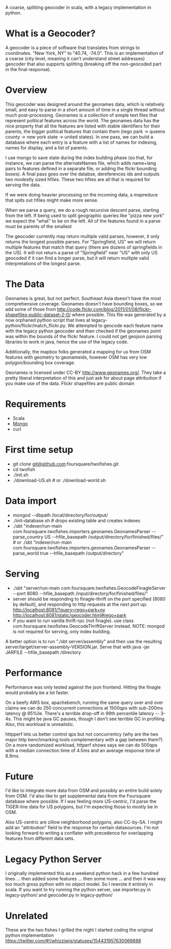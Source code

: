 A coarse, splitting geocoder in scala, with a legacy implementation in python.

What is a Geocoder?
===================

A geocoder is a piece of software that translates from strings to coordinates. "New York, NY" to "40.74,  -74.0". This is an implementation of a coarse (city level, meaning it can't understand street addresses) geocoder that also supports splitting (breaking off the non-geocoded part in the final response).

Overview
========

This geocoder was designed around the geonames data, which is relatively small, and easy to parse in a short amount of time in a single thread without much post-processing. Geonames is a collection of simple text files that represent political features across the world. The geonames data has the nice property that all the features are listed with stable identifiers for their parents, the bigger political features that contain them (rego park -> queens county -> new york state -> united states). In one pass, we can build a database where each entry is a feature with a list of names for indexing, names for display, and a list of parents.

I use mongo to save state during the index building phase (so that, for instance, we can parse the alternateNames file, which adds name+lang pairs to features defined in a separate file, or adding the flickr bounding boxes). A final pass goes over the databse, dereferences ids and outputs two modestly sized hfiles. These two hfiles are all that is required for serving the data.

If we were doing heavier processing on the incoming data, a mapreduce that spits out hfiles might make more sense.

When we parse a query, we do a rough recursive descent parse, starting from the left. If being used to split geographic queries like "pizza new york" we expect the "what" to be on the left. All of the features found in a parse must be parents of the smallest 

The geocoder currently may return multiple valid parses, however, it only returns the longest possible parses. For "Springfield, US" we will return multiple features that match that query (there are dozens of springfields in the US). It will not return a parse of "Springfield" near "US" with only US geocoded if it can find a longer parse, but it will return multiple valid interpretations of the longest parse.

The Data
========

Geonames is great, but not perfect. Southeast Asia doesn't have the most comprehensive coverage. Geonames doesn't have bounding boxes, so we add some of those from http://code.flickr.com/blog/2011/01/08/flickr-shapefiles-public-dataset-2-0/ where possible. This file was generated by a now orphaned python script that lives at legacy-python/flickr/match_flickr.py. We attempted to geocode each feature name with the legacy python geocoder and then checked if the geonames point was within the bounds of the flickr feature. I could not get geojson parsing libraries to work in java, hence the use of the legacy code.

Additionally, the mapbox folks generated a mapping for us from OSM features with geometry to geonameids, however OSM has very low polygon/bounding box coverage.

Geonames is licensed under CC-BY http://www.geonames.org/. They take a pretty liberal interpretation of this and just ask for about page attribution if you make use of the data. 
Flickr shapefiles are public domain 

Requirements
============
*   Scala
*   [Mongo](http://www.mongodb.org/display/DOCS/Quickstart)
*   curl

First time setup
================
*   git clone git@github.com:foursquare/twofishes.git
*   cd twofish
*   ./init.sh
*   ./download-US.sh # or ./download-world.sh

Data import
===========
*   mongod --dbpath /local/directory/for/output/
*   ./init-database.sh # drops existing table and creates indexes
*   ./sbt "indexer/run-main com.foursquare.twofishes.importers.geonames.GeonamesParser --parse_country US --hfile_basepath /output/directory/for/finished/files/" # or ./sbt "indexer/run-main com.foursquare.twofishes.importers.geonames.GeonamesParser --parse_world true --hfile_basepath /output/directory"

Serving
=======
*   ./sbt  "server/run-main com.foursquare.twofishes.GeocodeFinagleServer --port 8080 --hfile_basepath /input/directory/for/finished/files/"
*   server should be responding to finagle-thrift on the port specified (8080 by default), and responding to http requests at the next port up: <http://localhost:8081/?query=rego+park+ny> <http://localhost:8081/static/geocoder.html#rego+park>
*   if you want to run vanilla thrift-rpc (not finagle). use class com.foursquare.twofishes.GeocodeThriftServer instead.
NOTE: mongod is not required for serving, only index building.


A better option is to run "./sbt server/assembly" and then use the resulting server/target/server-assembly-VERSION.jar. Serve that with java -jar JARFILE --hfile_basepath /directory

Performance
===========
Performance was only tested against the json frontend. Hitting the finagle would probably be a lot faster.

On a beefy AWS box, apachebench, running the same query over and over claims we can do 250 concurrent connections at 1500qps with sub-200ms latency @ 95%ile. There's a terrible drop-off in 98th percentile latency -- 3-4s. This might be java GC pauses, though I don't see terrible GC in profiling. Also, this workload is unrealistic.

httpperf lets us better control qps but not concurrentcy (why are the two major http benchmarking tools complementary with a gap between them?). On a more randomized workload, httperf shows says we can do 500qps with a median connection time of 4.5ms and an average response time of 8.9ms.

Future
======
I'd like to integrate more data from OSM and possibly an entire build solely from OSM. I'd also like to get supplemental data from the Foursquare database where possible. If I was feeling more US-centric, I'd parse the TIGER-line data for US polygons, but I'm expecting those to mostly be in OSM.

Also US-centric are zillow neighborhood polygons, also CC-by-SA. I might add an "attribution" field to the response for certain datasources. I'm not looking forward to writing a conflater with precedence for overlapping features from different data sets.

Legacy Python Server
====================
I originally implemented this as a weekend python hack in a few hundred lines ... then added some features ... then some more ... and then it was way too much gross python with no object model. So I rewrote it entirely in scala. If you want to try running the python server, use importer.py in legacy-python/ and geocoder.py in legacy-python/

Unrelated
=========
These are the two fishes I grilled the night I started coding the original python implementation <https://twitter.com/#!/whizziwig/statuses/154431957630066688>

